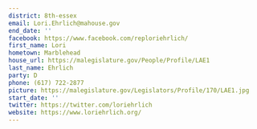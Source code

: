 ```yaml
---
district: 8th-essex
email: Lori.Ehrlich@mahouse.gov
end_date: ''
facebook: https://www.facebook.com/reploriehrlich/
first_name: Lori
hometown: Marblehead
house_url: https://malegislature.gov/People/Profile/LAE1
last_name: Ehrlich
party: D
phone: (617) 722-2877
picture: https://malegislature.gov/Legislators/Profile/170/LAE1.jpg
start_date: ''
twitter: https://twitter.com/loriehrlich
website: https://www.loriehrlich.org/
---
```

